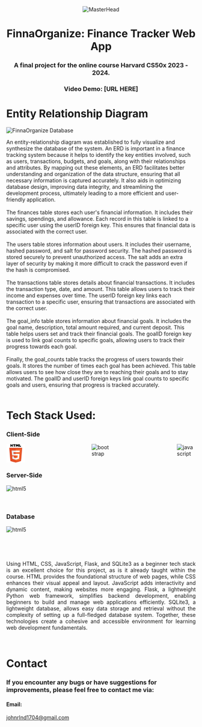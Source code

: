<div align="center">
  <img src="https://64.media.tumblr.com/49e69180ac95f134f64108417e43895f/bd71ea01d76a1a96-a8/s540x810/5cdc49aca5f4029c6b73bcea6f142f21fe6ad08a.gif" alt="MasterHead">
</div>
<h1 style="font-weight: bold" align="center">FinnaOrganize: Finance Tracker Web App</h1>
<h3 align="center">A final project for the online course Harvard CS50x 2023 - 2024. </h3>
<h3 style="font-weight: bold" align="center">Video Demo: [URL HERE]</h3>

<h1>Entity Relationship Diagram</h1>
<img src="https://i.imgur.com/QqahbwK.png" alt="FinnaOrganize Database">
<p>
    An entity-relationship diagram was established to fully visualize and synthesize the database of the system. An ERD is important in a finance tracking system because it helps to identify the key entities involved, such as users, transactions, budgets, and goals, along with their relationships and attributes. By mapping out these elements, an ERD facilitates better understanding and organization of the data structure, ensuring that all necessary information is captured accurately. It also aids in optimizing database design, improving data integrity, and streamlining the development process, ultimately leading to a more efficient and user-friendly application.
  <br>
  <br>
  The finances table stores each user's financial information. It includes their savings, spendings, and allowance. Each record in this table is linked to a specific user using the userID foreign key. This ensures that financial data is associated with the correct user.
  <br>
  <br>
The users table stores information about users. It includes their username, hashed password, and salt for password security. The hashed password is stored securely to prevent unauthorized access. The salt adds an extra layer of security by making it more difficult to crack the password even if the hash is compromised.
  <br>
  <br>
The transactions table stores details about financial transactions. It includes the transaction type, date, and amount. This table allows users to track their income and expenses over time. The userID foreign key links each transaction to a specific user, ensuring that transactions are associated with the correct user.
  <br>
  <br>
The goal_info table stores information about financial goals. It includes the goal name, description, total amount required, and current deposit. This table helps users set and track their financial goals. The goalID foreign key is used to link goal counts to specific goals, allowing users to track their progress towards each goal.
  <br>
  <br>
Finally, the goal_counts table tracks the progress of users towards their goals. It stores the number of times each goal has been achieved. This table allows users to see how close they are to reaching their goals and to stay motivated. The goalID and userID foreign keys link goal counts to specific goals and users, ensuring that progress is tracked accurately.
  <br>
  <br>
</p>
<h1>Tech Stack Used: </h1>
<h3>Client-Side</h3>
<div style="display:flex; justify-content: space-between; align-items: center">
  <img src="https://raw.githubusercontent.com/devicons/devicon/master/icons/html5/html5-original-wordmark.svg" alt="html5" width="50" height="50"/>
  <img src="https://upload.wikimedia.org/wikipedia/commons/thumb/b/b2/Bootstrap_logo.svg/800px-Bootstrap_logo.svg.png" alt="bootstrap" width="50" height="50"/>
  <img src="https://upload.wikimedia.org/wikipedia/commons/thumb/9/99/Unofficial_JavaScript_logo_2.svg/1200px-Unofficial_JavaScript_logo_2.svg.png" alt="javascript" width="50" height="50"/>
</div>
<h3>Server-Side</h3>
<div style="display:flex; justify-content: space-between; align-items: center">
  <img src="https://blog.appseed.us/content/images/2023/10/cover-flask.jpg" alt="html5" width="60" height="50"/>
</div>
<h3>Database</h3>
<div style="display:flex; justify-content: space-between; align-items: center">
  <img src="https://encrypted-tbn0.gstatic.com/images?q=tbn:ANd9GcRfV6isJpHQF1KsuubHNwevIjO4JDzwG_b-MA&s" alt="html5" width="100" height="60"/>
</div>
<br>
<p style="text-align: justify;" > Using HTML, CSS, JavaScript, Flask, and SQLite3 as a beginner tech stack is an excellent choice for this project, as is it already taught within the course. HTML provides the foundational structure of web pages, while CSS enhances their visual appeal and layout. JavaScript adds interactivity and dynamic content, making websites more engaging. Flask, a lightweight Python web framework, simplifies backend development, enabling beginners to build and manage web applications efficiently. SQLite3, a lightweight database, allows easy data storage and retrieval without the complexity of setting up a full-fledged database system. Together, these technologies create a cohesive and accessible environment for learning web development fundamentals. </p> <br>
<h1>Contact</h1>
<h3>If you encounter any bugs or have suggestions for improvements, please feel free to contact me via:</h3>
<h4>Email:</h4>
<a href="https://mail.google.com/mail/?view=cm&fs=1&to=example@gmail.com">johnrlnd1704@gmail.com</a>
